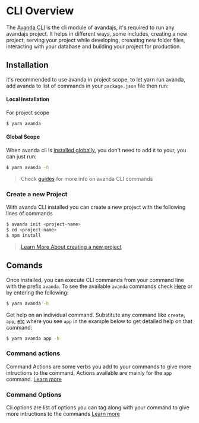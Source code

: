 

# CLI Overview

The [Avanda CLI](https://github.com/avandajs/cli) is the cli module of avandajs, it's required to run any avandajs project. It helps in different ways, some includes, creating a new project, serving your project while developing, creaating new folder files, interacting with your database and building your project for production.  

## Installation
it's recommended to use avanda in project scope, to let yarn run avanda, add avanda to list of commands in your `package.json` file then run:

#### Local Installation
For project scope


```bash
$ yarn avanda
```
#### Global Scope
When avanda cli is [installed globally](/getting-started/quick-start#setup), you don't need to add it to your, you can just run:


```bash
$ yarn avanda -h
```
> Check [guides](/components/avanda-cli/guide#commands) for more info on avanda CLI commands




### Create a new Project

With avanda CLI installed you can create a new project with the following lines of commands

```bash
$ avanda init <project-name>
$ cd <project-name>
$ npm install
```

> [Learn More About creating a new project](/getting-started/quick-start)


## Comands

Once installed, you can execute CLI commands from your command line with the prefix `avanda`. To see the available `avanda` commands check [Here](/components/avanda-cli/guide##commands) or by entering the following:

```bash
$ yarn avanda -h
```

Get help on an individual command. Substitute any command like `create`, `app`, [etc](/components/avanda-cli/guide#command-overview) where you see `app` in the example below to get detailed help on that command:

```bash
$ yarn avanda app -h
```

### Command actions

Command Actions are some verbs you add to your commands to give more intructions to the command, Actions available are mainly for the `app` command. [Learn more](/components/avanda-cli/guide#actions)

### Command Options

Cli options are list of options you can tag along with your command to give more intructions to the commands [Learn more](/components/avanda-cli/guide#actions)

